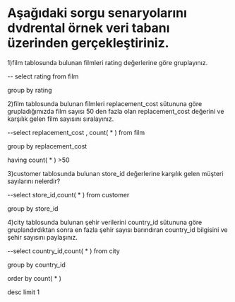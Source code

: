 # Aşağıdaki sorgu senaryolarını dvdrental örnek veri tabanı üzerinden gerçekleştiriniz.

1)film tablosunda bulunan filmleri rating değerlerine göre gruplayınız.

-- select rating from film 

group by rating

2)film tablosunda bulunan filmleri replacement_cost sütununa göre grupladığımızda film sayısı 50 den fazla olan replacement_cost değerini ve karşılık gelen film sayısını sıralayınız.

--select replacement_cost , count( * ) from film 

group by replacement_cost 

having count( * ) >50 

3)customer tablosunda bulunan store_id değerlerine karşılık gelen müşteri sayılarını nelerdir? 

--select store_id,count( * ) from customer 

group by store_id

4)city tablosunda bulunan şehir verilerini country_id sütununa göre gruplandırdıktan sonra en fazla şehir sayısı barındıran country_id bilgisini ve şehir sayısını paylaşınız.

--select country_id,count( * ) from city 

group by country_id

order by count( * ) 

desc limit 1
